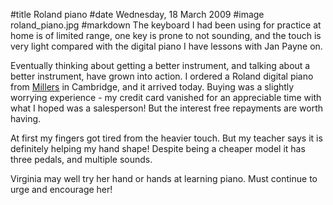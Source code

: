 #title Roland piano
#date Wednesday, 18 March 2009
#image	roland_piano.jpg
#markdown
The keyboard I had been using for practice at home is of limited range, one key is prone to not sounding, and the touch is very light compared with the digital piano I have lessons with Jan Payne on.

Eventually thinking about getting a better instrument, and talking about a better instrument, have grown into action. I ordered a Roland digital piano from
[Millers](https://www.millersmusic.co.uk/) in Cambridge, and it arrived today. Buying was a slightly worrying experience - my credit card vanished for an appreciable time with what I hoped was a salesperson! But the interest free repayments are worth having.

At first my fingers got tired from the heavier touch. But my teacher says it is definitely helping my hand shape! Despite being a cheaper model it has three pedals, and multiple sounds.

Virginia may well try her hand or hands at learning piano. Must continue to urge and encourage her!
